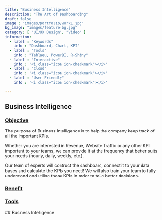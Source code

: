 ```yaml
---
title: "Business Intelligence"
description: "The Art of Dashboarding"
draft: false
image : "images/portfolio/work1.jpg"
bg_image: "images/feature-bg.jpg"
category: [ "UI/UX Design", "Video" ]
information:
  - label : "Keywords"
    info : "Dashboard, Chart, KPI"
  - label : "Tools"
    info : "Tablaeu, PowerBI, R-Shiny"
  - label : "Interactive"
    info : '<i class="icon ion-checkmark"></i>'
  - label : "Cloud"
    info : '<i class="icon ion-checkmark"></i>'
  - label : "User Friendly"
    info : '<i class="icon ion-checkmark"></i>'

---
```


## Business Intelligence

<h3> <ins> Objective </ins></h3>

The purpose of Business Intelligence is to help the company keep track of all the important KPIs. 

Whether you are interested in Revenue, Website Traffic or any other KPI important to your teams, we can provide it at the frequency
that better suits your needs (hourly, daily, weekly, etc.). 

Our team of experts will contruct the dashboard, connect it to your data bases and calculate the KPIs you need! We will also train
your team to fully understand and utilise those KPIs in order to take better decisions.

<h3> <ins> Benefit </ins></h3>


<h3> <ins> Tools </ins></h3>
## Business Intelligence

